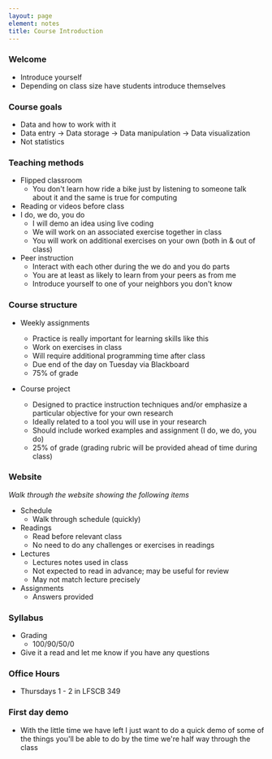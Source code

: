 ```yaml
---
layout: page
element: notes
title: Course Introduction
---
```


### Welcome

* Introduce yourself
* Depending on class size have students introduce themselves

### Course goals

* Data and how to work with it
* Data entry -> Data storage -> Data manipulation -> Data visualization
* Not statistics

### Teaching methods

* Flipped classroom
    * You don't learn how ride a bike just by listening to someone talk about it
      and the same is true for computing
* Reading or videos before class
* I do, we do, you do
    * I will demo an idea using live coding
	* We will work on an associated exercise together in class
	* You will work on additional exercises on your own (both in & out of class)
* Peer instruction
    * Interact with each other during the we do and you do parts
	* You are at least as likely to learn from your peers as from me
	* Introduce yourself to one of your neighbors you don't know

### Course structure

* Weekly assignments
    * Practice is really important for learning skills like this
    * Work on exercises in class
	* Will require additional programming time after class
	* Due end of the day on Tuesday via Blackboard
	* 75% of grade

* Course project
    * Designed to practice instruction techniques and/or emphasize a particular objective for your own research
    * Ideally related to a tool you will use in your research
    * Should include worked examples and assignment (I do, we do, you do)
    * 25% of grade (grading rubric will be provided ahead of time during class)

### Website

*Walk through the website showing the following items*

* Schedule
    * Walk through schedule (quickly)
* Readings
    * Read before relevant class
    * No need to do any challenges or exercises in readings
* Lectures
    * Lectures notes used in class
	* Not expected to read in advance; may be useful for review
	* May not match lecture precisely
* Assignments
    * Answers provided


### Syllabus

* Grading
    * 100/90/50/0
* Give it a read and let me know if you have any questions

### Office Hours

* Thursdays 1 - 2 in LFSCB 349

### First day demo

* With the little time we have left I just want to do a quick demo of some of
  the things you'll be able to do by the time we're half way through the class
